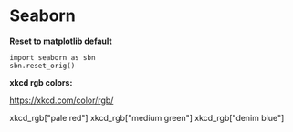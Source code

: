# Seaborn

**Reset to matplotlib default**

~~~~
import seaborn as sbn
sbn.reset_orig()
~~~~

**xkcd rgb colors:**

https://xkcd.com/color/rgb/

xkcd_rgb["pale red"]
xkcd_rgb["medium green"]
xkcd_rgb["denim blue"]
